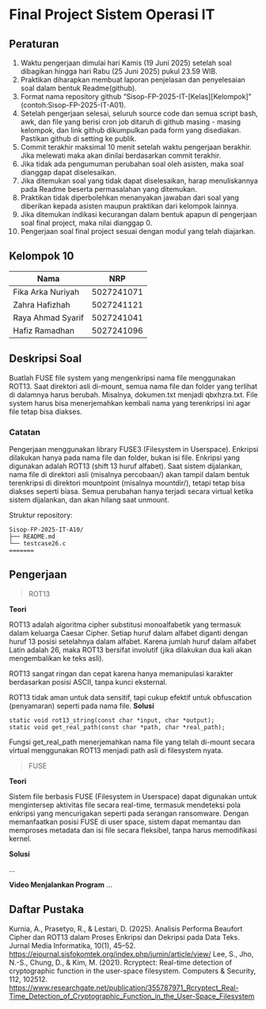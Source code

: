 # Final Project Sistem Operasi IT

## Peraturan
1. Waktu pengerjaan dimulai hari Kamis (19 Juni 2025) setelah soal dibagikan hingga hari Rabu (25 Juni 2025) pukul 23.59 WIB.
2. Praktikan diharapkan membuat laporan penjelasan dan penyelesaian soal dalam bentuk Readme(github).
3. Format nama repository github “Sisop-FP-2025-IT-[Kelas][Kelompok]” (contoh:Sisop-FP-2025-IT-A01).
4. Setelah pengerjaan selesai, seluruh source code dan semua script bash, awk, dan file yang berisi cron job ditaruh di github masing - masing kelompok, dan link github dikumpulkan pada form yang disediakan. Pastikan github di setting ke publik.
5. Commit terakhir maksimal 10 menit setelah waktu pengerjaan berakhir. Jika melewati maka akan dinilai berdasarkan commit terakhir.
6. Jika tidak ada pengumuman perubahan soal oleh asisten, maka soal dianggap dapat diselesaikan.
7. Jika ditemukan soal yang tidak dapat diselesaikan, harap menuliskannya pada Readme beserta permasalahan yang ditemukan.
8. Praktikan tidak diperbolehkan menanyakan jawaban dari soal yang diberikan kepada asisten maupun praktikan dari kelompok lainnya.
9. Jika ditemukan indikasi kecurangan dalam bentuk apapun di pengerjaan soal final project, maka nilai dianggap 0.
10. Pengerjaan soal final project sesuai dengan modul yang telah diajarkan.

## Kelompok 10

Nama | NRP
--- | ---
Fika Arka Nuriyah | 5027241071
Zahra Hafizhah | 5027241121
Raya Ahmad Syarif | 5027241041
Hafiz Ramadhan | 5027241096

## Deskripsi Soal
Buatlah FUSE file system yang mengenkripsi nama file menggunakan ROT13. Saat direktori asli di-mount, semua nama file dan folder yang terlihat di dalamnya harus berubah. Misalnya, dokumen.txt menjadi qbxhzra.txt. File system harus bisa menerjemahkan kembali nama yang terenkripsi ini agar file tetap bisa diakses.



### Catatan
Pengerjaan menggunakan library FUSE3 (Filesystem in Userspace). Enkripsi dilakukan hanya pada nama file dan folder, bukan isi file. Enkripsi yang digunakan adalah ROT13 (shift 13 huruf alfabet). Saat sistem dijalankan, nama file di direktori asli (misalnya percobaan/) akan tampil dalam bentuk terenkripsi di direktori mountpoint (misalnya mountdir/), tetapi tetap bisa diakses seperti biasa. Semua perubahan hanya terjadi secara virtual ketika sistem dijalankan, dan akan hilang saat unmount.

Struktur repository:
```
Sisop-FP-2025-IT-A10/
├── README.md
└── testcase26.c        
=======
```

## Pengerjaan

> ROT13

**Teori**

ROT13 adalah algoritma cipher substitusi monoalfabetik yang termasuk dalam keluarga Caesar Cipher. Setiap huruf dalam alfabet diganti dengan huruf 13 posisi setelahnya dalam alfabet. Karena jumlah huruf dalam alfabet Latin adalah 26, maka ROT13 bersifat involutif (jika dilakukan dua kali akan mengembalikan ke teks asli).

ROT13 sangat ringan dan cepat karena hanya memanipulasi karakter berdasarkan posisi ASCII, tanpa kunci eksternal.

ROT13 tidak aman untuk data sensitif, tapi cukup efektif untuk obfuscation (penyamaran) seperti pada nama file.
**Solusi**
```
static void rot13_string(const char *input, char *output);
static void get_real_path(const char *path, char *real_path);

```
Fungsi get_real_path menerjemahkan nama file yang telah di-mount secara virtual menggunakan ROT13 menjadi path asli di filesystem nyata.

> FUSE

**Teori**

Sistem file berbasis FUSE (Filesystem in Userspace) dapat digunakan untuk mengintersep aktivitas file secara real-time, termasuk mendeteksi pola enkripsi yang mencurigakan seperti pada serangan ransomware. Dengan memanfaatkan posisi FUSE di user space, sistem dapat memantau dan memproses metadata dan isi file secara fleksibel, tanpa harus memodifikasi kernel.

**Solusi**

...

**Video Menjalankan Program**
...

## Daftar Pustaka

Kurnia, A., Prasetyo, R., & Lestari, D. (2025). Analisis Performa Beaufort Cipher dan ROT13 dalam Proses Enkripsi dan Dekripsi pada Data Teks. Jurnal Media Informatika, 10(1), 45–52. https://ejournal.sisfokomtek.org/index.php/jumin/article/view/
Lee, S., Jho, N.-S., Chung, D., & Kim, M. (2021). Rcryptect: Real-time detection of cryptographic function in the user-space filesystem. Computers & Security, 112, 102512. https://www.researchgate.net/publication/355787971_Rcryptect_Real-Time_Detection_of_Cryptographic_Function_in_the_User-Space_Filesystem
